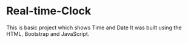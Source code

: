 # Real-time-Clock
This is basic project which shows Time and Date 
It was built using the HTML, Bootstrap and JavaScript.
